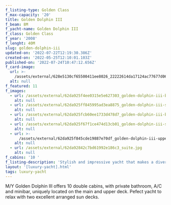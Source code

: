 ```yaml
---
f_listing-type: Golden Class
f_max-capacity: '20'
title: Golden Dolphin III
f_beam: 8M
f_yacht-name: Golden Dolphin III
f_class: Golden Class
f_year: '2008'
f_lenght: 40M
slug: golden-dolphin-iii
updated-on: '2022-07-22T12:19:30.386Z'
created-on: '2022-05-25T12:10:01.103Z'
published-on: '2022-07-24T10:47:12.656Z'
f_card-image:
  url: >-
    /assets/external/628e5130cf65500411ee8026_22222614da17124ac77677d067822_8-p-500.jpg
  alt: null
f_featured: 11
f_images:
  - url: /assets/external/62da925f4ee0315e5e627303_golden-dolphin-iii-boat.jpg
    alt: null
  - url: /assets/external/62da925ff845995ad3ea8875_golden-dolphin-iii-sundeck.jpg
    alt: null
  - url: /assets/external/62da925fcb60ee1733d478d7_golden-dolphin-iii-bar-salon.jpg
    alt: null
  - url: /assets/external/62da925f67f1ce474d13cb01_golden-dolphin-iii-sundeck_1.jpg
    alt: null
  - url: >-
      /assets/external/62da925f845cde19887e70df_golden-dolphin-iii-upper-deck_7.jpg
    alt: null
  - url: /assets/external/62da92842c7bd61992e186c3_suite.jpg
    alt: null
f_cabins: '10 '
f_listing-description: 'Stylish and impressive yacht that makes a divers'' heart beating faster '
layout: '[luxury-yacht].html'
tags: luxury-yacht
---
```


M/Y Golden Dolphin III offers 10 double cabins, with private bathroom, A/C and minibar, uniquely located on the main and upper deck. Pefect yacht to relax with two excellent arranged sun decks.
